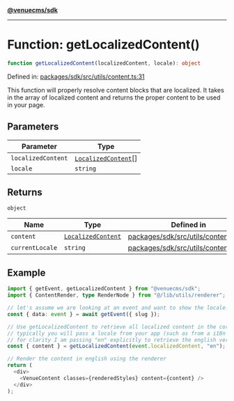 [**@venuecms/sdk**](../Index.md)

***

# Function: getLocalizedContent()

```ts
function getLocalizedContent(localizedContent, locale): object
```

Defined in: [packages/sdk/src/utils/content.ts:31](https://github.com/venuecms/sdk/blob/00916d9de8c08ea7e3c8bf71381675389f602827/packages/sdk/src/utils/content.ts#L31)

This function will properly resolve content blocks that are localized.
It takes in the array of localized content and returns the proper content
to be used in your page.

## Parameters

| Parameter | Type |
| ------ | ------ |
| `localizedContent` | [`LocalizedContent`](../type-aliases/LocalizedContent.md)[] |
| `locale` | `string` |

## Returns

`object`

| Name | Type | Defined in |
| ------ | ------ | ------ |
| <a id="content"></a> `content` | [`LocalizedContent`](../type-aliases/LocalizedContent.md) | [packages/sdk/src/utils/content.ts:34](https://github.com/venuecms/sdk/blob/00916d9de8c08ea7e3c8bf71381675389f602827/packages/sdk/src/utils/content.ts#L34) |
| <a id="currentlocale"></a> `currentLocale` | `string` | [packages/sdk/src/utils/content.ts:34](https://github.com/venuecms/sdk/blob/00916d9de8c08ea7e3c8bf71381675389f602827/packages/sdk/src/utils/content.ts#L34) |

## Example

```typescript
import { getEvent, getLocalizedContent } from "@venuecms/sdk";
import { ContentRender, type RenderNode } from "@/lib/utils/renderer";

// let's assume we are looking at an event and want to show the locale-specific title of that event in english
const { data: event } = await getEvent({ slug });

// Use getLocalizedContent to retrieve all localized content in the correct locale
// typically you will pass a locale from your app (such as from a i18n library) but
// for clarity I am passing "en" explicitly to retrieve the english version
const { content } = getLocalizedContent(event.localizedContent, "en");

// Render the content in english using the renderer
return (
  <div>
    <VenueContent classes={renderedStyles} content={content} />
  </div>
);
```

